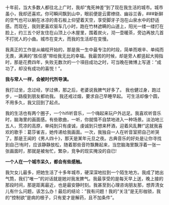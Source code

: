 



十年前，当大多数人都往北上广时，我却“鬼死神差”到了现在我生活的城市。城市虽小，我却还喜欢。你可瞬间飘到山中，眼前便是云雾缭绕、幽谷兰香，###新鲜的空气也可以躺在冰凉的青石板上仰望着天空，享受脚牙子泡在山泉水中的舒适感。而现在，我则更喜欢驱车几小时，跑在竹林遮瞒的山道上，阳光一缕一缕打在脸上，约三五个好友住在山顶上小木屋里，围着炭火，沏一壶暖茶，旁边再放几首不打扰人的小曲。城市在变大，而我的生活却在变慢。


我真正的工作是从编程开始的，那是我一生中最专注的时段，简单而艰辛、单纯而无畏，满满的“胜任感”带给我无比的幸福。我最苦的时候，却是旁人都竖起大拇指时，那是花费四年，失败无数次的一个項目成功之时，可当晚在微博上写道：”成功了，却没有成功的喜悦！”。 

**我与常人一样，会被时代所导演。**

我打过坐，念过经，学过佛，那之后，老婆说我脾气好多了。
我也健过身，跑过步，一路瘦到朋友都劝我。
我还戒过烟，要求自己早睡早起。
可生活却像个圆，不用多久，我又回到了起点。

我的生活也有两个圈子，一个hifi听音乐，一个嗨起来玩户外远足。我喜欢听音乐时，脑海里的画面感。有些歌曲，一听，你就情不自禁地进入一种场景。淡泊地三五人，荒凉的高原，单纯到只有虔诚，虔诚到只想来杯酒，迎着风乱舞!”这就我喜欢的歌手：葛莎雀吉，她传递给我画面。一次，我独自一人在听音室把自己听哭了。那是王闻的《男人四十》，那天是某年元旦之夜。古典音乐的好处是让你寻找到自己!有时，应该静静放松，随着那些音符飘舞起来，当您脑海里飘浮着一张一张画面时，那就是被匆忙，繁杂，竞争的现实掩没的自已! 

**一个人在一个城市呆久，都会有些感触。**


我欠女儿最多，把她生活了十多年城市，硬深深地拉到一个陌生地方。我成了她出气筒，我们"唯一”的对话就是她对我发脾气。我最享受的是每天早上送，晚上接的那段时间，那是距离最近，也是最安静时刻。我甚至到心理咨询朋友那，想弄清女儿有什么问题，该怎么办！最后的结论：”我有问题！我的“关注”是无形枷锁，我的“控制欲”是病的根子，只有爱才是解药，且不加条件”。





